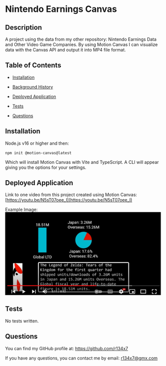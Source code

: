# Nintendo Earnings Canvas

## Description

A project using the data from my other repository: Nintendo Earnings Data and Other Video Game Companies. By using Motion Canvas I can visualize data with the Canvas API and output it into MP4 file format.

## Table of Contents

 - [Installation](#installation)
  - [Background History](#background-history)
  
  - [Deployed Application](#deployed-application)
  - [Tests](#tests)
  - [Questions](#questions)

## Installation

Node.js v16 or higher and then:
```
npm init @motion-canvas@latest
``` 
Which will install Motion Canvas with Vite and TypeScript. A CLI will appear giving you the options for your settings.

## Deployed Application

Link to one video from this project created using Motion Canvas:
[https://youtu.be/N5sT07oee_I](https://youtu.be/N5sT07oee_I)

Example Image:
![Section of video](./public/canvasthumbnail1.jpg)

## Tests

No tests written.

## Questions

  You can find my GitHub profile at: https://github.com/r134x7

  If you have any questions, you can contact me by email: r134x7@gmx.com